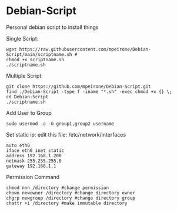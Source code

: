 # Debian-Script
Personal debian script to install things

Single Script:
```
wget https://raw.githubusercontent.com/mpeirone/Debian-Script/main/scriptname.sh #
chmod +x scriptname.sh
./scriptname.sh
```

Multiple Script:
```
git clone https://github.com/mpeirone/Debian-Script.git
find ./Debian-Script -type f -iname "*.sh" -exec chmod +x {} \;
cd Debian-Script
./scriptname.sh
```

Add User to Group
```
sudo usermod -a -G group1,group2 username
```
Set static ip:
  edit this file: /etc/network/interfaces
```
auto eth0
iface eth0 inet static
address 192.168.1.200
netmask 255.255.255.0
gateway 192.168.1.1
```
Permission Command
```
chmod nnn /directory #change permission
chown newowner /directory #change directory owner
chgrp newgroup /directory #change directory group
chattr +i /directory #make immutable directory 
```
